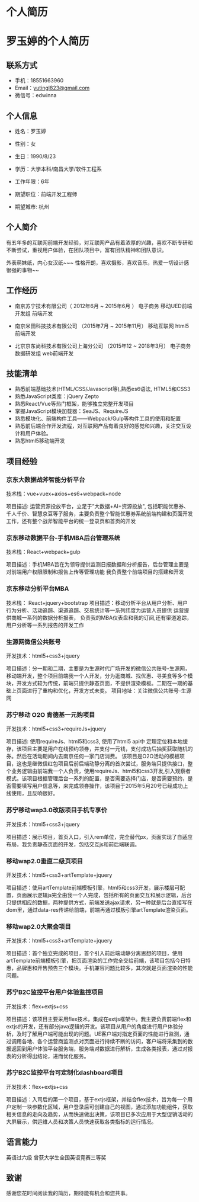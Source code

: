 # 个人简历

# 罗玉婷的个人简历

## 联系方式

- 手机：18551663960
- Email：yutingl823@gmail.com 
- 微信号：edwinna

## 个人信息

 - 姓名：罗玉婷
 - 性别：女
 - 生日：1990/8/23
 
 - 学历：大学本科/南昌大学/软件工程系
 - 工作年限：6年
 - 期望职位：前端开发工程师
 - 期望城市: 杭州

##  个人简介

   有五年多的互联网前端开发经验，对互联网产品有着浓厚的兴趣，喜欢不断专研和不断尝试，重视用户体验，在团队项目中，富有团队精神和团队意识。

   外表萌妹纸，内心女汉纸~~~ 性格开朗，喜欢摄影，喜欢音乐，热爱一切设计感很强的事物~~

## 工作经历

* 南京苏宁技术有限公司（ 2012年6月 ~ 2015年6月 ）
电子商务  移动UED前端开发组 前端开发
  
* 南京米田科技技术有限公司 （2015年7月 ~ 2015年11月）
移动互联网  html5前端开发

* 北京京东尚科技术有限公司上海分公司 （2015年12 ~ 2018年3月）
电子商务 数据研发组 web前端开发

## 技能清单
- 熟悉前端基础技术(HTML/CSS/Javascript等),熟悉es6语法, HTML5和CSS3
- 熟悉JavaScript类库：jQuery Zepto 
- 熟悉React/Vue等热门框架，能够独立完整开发项目
- 掌握JavaScript模块加载器：SeaJS、RequireJS
- 熟悉模块化、前端构件工具——Webpack/Gulp等构件工具的使用和配置
- 熟悉前后端合作开发流程，对互联网产品有着良好的感觉和兴趣，关注交互设计和用户体验。
- 熟悉html5移动端开发 

## 项目经验

### 京东大数据战斧智能分析平台
技术栈：vue+vuex+axios+es6+webpack+node

项目描述: 运营资源投放平台，立足于”大数据+AI+资源投放", 包括职能优惠券、千人千价、智慧京豆等子服务，主要负责整个智能优惠券系统前端构建和页面开发工作，还有整个战斧智能平台的统一登录页和首页的开发

### 京东移动数据平台-手机MBA后台管理系统
技术栈：React+webpack+gulp

项目描述：手机MBA旨在为领导提供监测日报数据和分析报告，后台管理主要是对前端用户权限限制和报告上传等管理功能
我负责整个前端项目的搭建和开发

### 京东移动分析平台MBA
技术栈： React+jquery+bootstrap
项目描述：移动分析平台从用户分析、用户行为分析、活动追踪、渠道追踪、交易统计等一系列纬度为运营人员提供
运营提供商城一系列的数据分析报表，
负责我的MBA仪表盘和我的订阅,还有渠道追踪，用户分析等一系列报告的开发工作

### 生源网微信公共账号
开发技术：html5+css3+jquery

项目描述：分一期和二期，主要是为生源时代广场开发的微信公共账号-生源网，移动端开发，整个项目前端我一个人开发，分为逛商城、找优惠、寻美食等多个模块，开发方式较为传统，前端只提供静态页面，不提供渲染模板。二期在一期的基础上页面进行了重构和优化，开发方式未变。
项目地址：关注微信公共账号-生源网

### 苏宁移动 O2O 肯德基一元购项目
开发技术：html5+css3+requireJs+jquery

项目描述: 使用requireJs、html5和css3, 使用了html5 api中 定理定位和本地缓存，该项目主要是用户在线预约领券，并支付一元钱，支付成功后抽奖获取随机的券。然后在活动期间内去南京任何一家门店消费。
该项目是O2O活动的模板项目，这也是继微信红包项目后前后端动静分离的首次尝试，服务端只提供接口，整个业务逻辑由前端我一个人负责，使用requireJs、html5和css3开发,引入观察者模式。该项目根据管理后台一系列的配置，是否需要选择门店，是否需要预约，是否需要填写用户信息等，来完成领券操作，该项目于2015年5月20号已经成功上线使用，且反响很好。

### 苏宁移动wap3.0改版项目手机专享价
开发技术：html5+css3+jquery

项目描述：展示项目，首页入口，引入rem单位，完全替代px，页面实现了自适应布局，我负责静态页面的开发，包括交互js和前后端联调。

### 移动wap2.0垂直二级页项目
开发技术：html5+css3+artTemplate+jquery

项目描述：使用artTemplate前端模板引擎，html5和css3开发，展示楼层可配置，页面展示逻辑js完全由我一个人完成，包括所有的页面交互和展示逻辑，后台只提供相应的数据，两种提供方式，前端发送ajax请求，另一种就是后台直接写在dom里，通过data-res传递给前端，前端再通过模板引擎artTemplate渲染页面。

### 移动wap2.0大聚会项目
开发技术：html5+css3+artTemplate+jquery

项目描述：首个独立完成的项目，首个引入前后端动静分离思想的项目，使用artTemplate前端模板引擎，把页面渲染的工作完全交给前端，该项目包括今日特惠，品牌惠和开售预告三个模块。手机兼容问题比较多，其次就是页面渲染的性能问题。


### 苏宁B2C监控平台用户体验监控项目
开发技术：flex+extjs+css

项目描述：该项目主要采用flex技术，集成在extjs框架中。我主要负责前端flex和extjs的开发，还有部分java逻辑的开发。该项目从用户的角度进行用户体验分析，及时了解用户端可能出现的问题。UE客户端对指定页面的性能进行监测，通过调用各地、各个运营商监测点对页面进行持续不断的访问，客户端将采集到的数据返回到用户体验平台服务端，服务端对数据进行解析，生成各类报表，通过对报表的分析得出结论，进而优化服务。


### 苏宁B2C监控平台可定制化dashboard项目
开发技术：flex+extjs+css

项目描述：入司后的第一个项目，基于extjs框架，并结合flex技术，旨为每一个用户定制一块参数化区域，用户登录后可创建自己的视图，通过添加功能组件，获取相关信息的走向及趋势，从而快速做出决策，该项目已多次应用于大型促销活动的大屏展示，供运维人员和决策人员快速获取各类指标的运行情况。

## 语言能力
英语过六级 曾获大学生全国英语竞赛三等奖

## 致谢
感谢您花时间阅读我的简历，期待能有机会和您共事。
